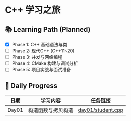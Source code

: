 # C++ 学习之旅

## 📚 Learning Path (Planned)

- [x] Phase 1: C++ 基础语法与类
- [ ] Phase 2: 现代C++ (C++11~20)
- [ ] Phase 3: 并发与网络编程
- [ ] Phase 4: CMake 构建与调试分析
- [ ] Phase 5: 项目实战与面试准备

## 📅 Daily Progress

| 日期 | 学习内容 | 任务链接 |
|------|----------|----------|
| Day01 | 构造函数与拷贝构造 | [day01/student.cpp](./day01/class.md) |
